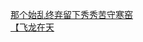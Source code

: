 [那个始乱终弃留下秀秀苦守寒窑](http://tieba.baidu.com/p/2870297766?see_lz=1&pn=)   
[【飞龙在天](http://tieba.baidu.com/p/2869566449?see_lz=1&pn=)   
